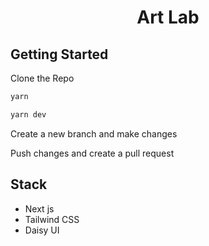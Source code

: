 <h1 align="center">Art Lab</h1>

## Getting Started

Clone the Repo

```bash
yarn
```

```bash
yarn dev
```

Create a new branch and make changes

Push changes and create a pull request

## Stack
- Next js
- Tailwind CSS
- Daisy UI


